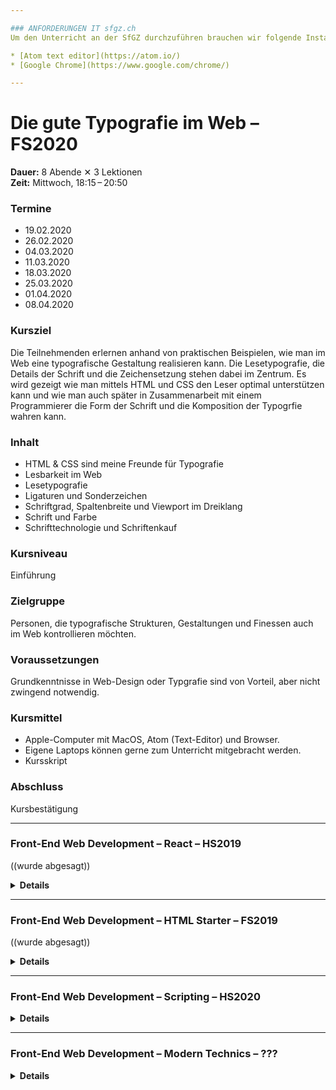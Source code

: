 ```yaml
---

### ANFORDERUNGEN IT sfgz.ch
Um den Unterricht an der SfGZ durchzuführen brauchen wir folgende Installationen auf den Computern.

* [Atom text editor](https://atom.io/)
* [Google Chrome](https://www.google.com/chrome/)

---
```


# Die gute Typografie im Web – FS2020 


**Dauer:** 8 Abende ✕ 3 Lektionen  
**Zeit:** Mittwoch, 18:15 – 20:50  

### Termine
* 19.02.2020
* 26.02.2020
* 04.03.2020
* 11.03.2020
* 18.03.2020
* 25.03.2020
* 01.04.2020
* 08.04.2020

### Kursziel
Die Teilnehmenden erlernen anhand von praktischen Beispielen, wie man im Web eine typografische Gestaltung realisieren kann. Die Lesetypografie, die Details der Schrift und die Zeichensetzung stehen dabei im Zentrum. Es wird gezeigt wie man mittels HTML und CSS den Leser optimal unterstützen kann und wie man auch später in Zusammenarbeit mit einem Programmierer die Form der Schrift und die Komposition der Typogrfie wahren kann. 

### Inhalt

* HTML & CSS sind meine Freunde für Typografie
* Lesbarkeit im Web 
* Lesetypografie
* Ligaturen und Sonderzeichen
* Schriftgrad, Spaltenbreite und Viewport im Dreiklang
* Schrift und Farbe
* Schrifttechnologie und Schriftenkauf 

### Kursniveau
Einführung

### Zielgruppe
Personen, die typografische Strukturen, Gestaltungen und Finessen auch im Web kontrollieren möchten.

### Voraussetzungen
Grundkenntnisse in Web-Design oder Typgrafie sind von Vorteil, aber nicht zwingend notwendig.

### Kursmittel
*   Apple-Computer mit MacOS, Atom (Text-Editor) und Browser.    
*   Eigene Laptops können gerne zum Unterricht mitgebracht werden.    
*   Kursskript

### Abschluss
Kursbestätigung






* * *


### Front-End Web Development – React – HS2019 
((wurde abgesagt))

<details>
<summary><strong>Details</strong></summary>
   
**Dauer:** 8 Abende ✕ 3 Lektionen  
**Zeit:** Mittwoch, 18:15–20:50  

### Termine
* 23.10.2019
* 30.10.2019
* 06.11.2019
* 13.11.2019
* 20.11.2019
* 27.11.2019
* 04.12.2019
* 11.12.2019

### Kursziel
Die Teilnehmenden erlernen anhand von praktischen Beispielen wie man mittels React ein modernes Frontend-Framework einsetzen kann. Es wird in die Grundlagen eingeführt und erweiterte Techniken wie GraphQL werden anhand von einem kleinen Blog-Setup gezeigt. Die Teilnehmenden programmieren dabei in JavaScript (JS & JSX) und schreiben in einem Texteditor ihren Code von Hand. Grundkenntnisse in HTML und JavaSript sind notwendig.

### Inhalt

* Was ist ein Frontend-Framework?
* Grundlagen React 
* Konzepte und Technologien um Daten im User Interface zu präsentieren. 
* Create React App nutzen und anpassen.
* Interaktion in der Website. Transitions & Mutations.
* Wie nutze ich React als Blog (Gatsby)
* Öko-System rund um React


### Kursniveau
Fortgeschrittene

### Zielgruppe
Personen die in den Grundlagen von HTML und CSS bereits Erfahrungen gesammelt haben und nun einen Einstieg in React (Frontend-Framework) suchen.

### Voraussetzungen
Grundkenntnisse im Web Design sind notwendig.

### Arbeitsweise
Lernvorträge und selbstständiges Arbeiten.

### Kursmittel
* Apple-Computer mit MacOS, Atom (Text-Editor), Browser und Versionsverwaltung.
Eigene Computer/Laptops können gerne zum Unterricht mitgebracht werden.
* Kursskript

### Abschluss
Kursbestätigung


</details>


* * *

### Front-End Web Development – HTML Starter – FS2019
((wurde abgesagt))

<details>
<summary><strong>Details</strong></summary>

**Dauer:** 8 Abende ✕ 3 Lektionen  
**Zeit:** Mittwoch, 18:15–20:50  

### Termine
* 20.02.2019
* 27.02.2019
* 06.03.2019
* 13.03.2019
* 20.03.2019
* 27.03.2019
* 03.04.2019
* 10.04.2019

### Kursziel
Die Teilnehmenden lernen anhand von praktischen Beispielen ein HTML-Seite zu erstellen und diese mittels CSS (Styling) zu gestalten. Die vermittelten Grundlagen ermöglichen unabhängig von einem später eingesetzten CMS (Content Management System) die Konzepte einer Webseite vertiefter zu verstehen und für sich nutzbar zu machen. Der HTML-Code wird von Hand geschrieben, doch die erzielten Resulate sollen visuell und typografisch ansprechend ausgeführt werden. Gestalterische Grundkenntnisse sind von Vorteil, jedoch nicht zwingend notwendig.

### Inhalt
*   Was ist eine Auszeichnungssprache (HTML)?
*   Herkunft und aktuelle Entwicklung von HTML
*   Arbeitsweise bei der Entwicklung/Programmierung
*   Zusammenspiel HTML (Dokumentenstruktur) und CSS (Styling)
*   Definition von Design, Typografie und Layout in CSS
*   Typografie im 21. Jahrhundert
*   Versionenverwaltung von Code
*   GIT für die Versionsverwaltung

### Kursniveau
Einführung

### Zielgruppe
Personen, die sich die Grundlagen von HTML und CSS aneignen möchten und später Gestaltung mittels Webtechnologie realisieren möchten.

### Voraussetzungen
Grundkenntnisse im Web-Design sind von Vorteil, aber nicht zwingend notwendig.

### Kursmittel
*   Apple-Computer mit MacOS, Atom (Text-Editor), Browser und Versionsverwaltung.    
*   Eigene Laptops können gerne zum Unterricht mitgebracht werden.    
*   Kursskript

### Abschluss
Kursbestätigung

</details>





* * *
### Front-End Web Development – Scripting – HS2020

<details>
<summary><strong>Details</strong></summary>

* JavaScript
* ES6
* Webpack & PostCSS

</details>


* * *

### Front-End Web Development – Modern Technics – ???

<details>
<summary><strong>Details</strong></summary>
   
* Webpack & PostCSS
* CSS Flexbox
* CSS Grids
* Typography & Fonts
* SVG – JPG – PNG
* Video

</details>


